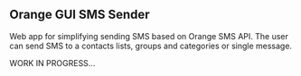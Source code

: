## Orange GUI SMS Sender
Web app for simplifying sending SMS based on Orange SMS API. 
The user can send SMS to a contacts lists, groups and categories or single message.

WORK IN PROGRESS...
